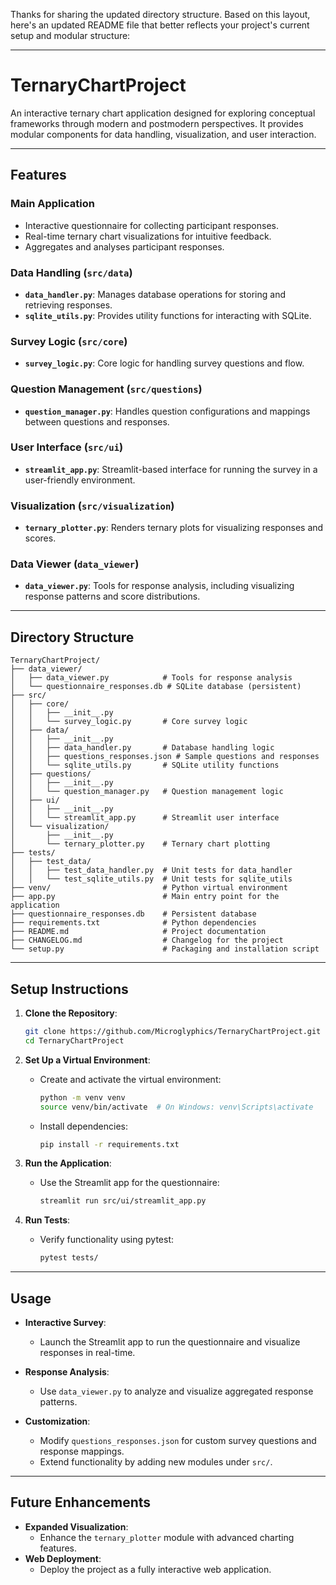 Thanks for sharing the updated directory structure. Based on this layout, here's an updated README file that better reflects your project's current setup and modular structure:

---

# **TernaryChartProject**
An interactive ternary chart application designed for exploring conceptual frameworks through modern and postmodern perspectives. It provides modular components for data handling, visualization, and user interaction.

---

## **Features**
### **Main Application**
- Interactive questionnaire for collecting participant responses.
- Real-time ternary chart visualizations for intuitive feedback.
- Aggregates and analyses participant responses.

### **Data Handling** (`src/data`)
- **`data_handler.py`**: Manages database operations for storing and retrieving responses.
- **`sqlite_utils.py`**: Provides utility functions for interacting with SQLite.

### **Survey Logic** (`src/core`)
- **`survey_logic.py`**: Core logic for handling survey questions and flow.

### **Question Management** (`src/questions`)
- **`question_manager.py`**: Handles question configurations and mappings between questions and responses.

### **User Interface** (`src/ui`)
- **`streamlit_app.py`**: Streamlit-based interface for running the survey in a user-friendly environment.

### **Visualization** (`src/visualization`)
- **`ternary_plotter.py`**: Renders ternary plots for visualizing responses and scores.

### **Data Viewer** (`data_viewer`)
- **`data_viewer.py`**: Tools for response analysis, including visualizing response patterns and score distributions.

---

## **Directory Structure**
```plaintext
TernaryChartProject/
├── data_viewer/
│   ├── data_viewer.py            # Tools for response analysis
│   └── questionnaire_responses.db # SQLite database (persistent)
├── src/
│   ├── core/
│   │   ├── __init__.py
│   │   └── survey_logic.py       # Core survey logic
│   ├── data/
│   │   ├── __init__.py
│   │   ├── data_handler.py       # Database handling logic
│   │   ├── questions_responses.json # Sample questions and responses
│   │   └── sqlite_utils.py       # SQLite utility functions
│   ├── questions/
│   │   ├── __init__.py
│   │   └── question_manager.py   # Question management logic
│   ├── ui/
│   │   ├── __init__.py
│   │   └── streamlit_app.py      # Streamlit user interface
│   └── visualization/
│       ├── __init__.py
│       └── ternary_plotter.py    # Ternary chart plotting
├── tests/
│   ├── test_data/
│   │   ├── test_data_handler.py  # Unit tests for data_handler
│   │   └── test_sqlite_utils.py  # Unit tests for sqlite_utils
├── venv/                         # Python virtual environment
├── app.py                        # Main entry point for the application
├── questionnaire_responses.db    # Persistent database
├── requirements.txt              # Python dependencies
├── README.md                     # Project documentation
├── CHANGELOG.md                  # Changelog for the project
└── setup.py                      # Packaging and installation script
```

---

## **Setup Instructions**
1. **Clone the Repository**:
   ```bash
   git clone https://github.com/Microglyphics/TernaryChartProject.git
   cd TernaryChartProject
   ```

2. **Set Up a Virtual Environment**:
   - Create and activate the virtual environment:
     ```bash
     python -m venv venv
     source venv/bin/activate  # On Windows: venv\Scripts\activate
     ```

   - Install dependencies:
     ```bash
     pip install -r requirements.txt
     ```

3. **Run the Application**:
   - Use the Streamlit app for the questionnaire:
     ```bash
     streamlit run src/ui/streamlit_app.py
     ```

4. **Run Tests**:
   - Verify functionality using pytest:
     ```bash
     pytest tests/
     ```

---

## **Usage**
- **Interactive Survey**:
  - Launch the Streamlit app to run the questionnaire and visualize responses in real-time.
  
- **Response Analysis**:
  - Use `data_viewer.py` to analyze and visualize aggregated response patterns.

- **Customization**:
  - Modify `questions_responses.json` for custom survey questions and response mappings.
  - Extend functionality by adding new modules under `src/`.

---

## **Future Enhancements**
- **Expanded Visualization**:
  - Enhance the `ternary_plotter` module with advanced charting features.
- **Web Deployment**:
  - Deploy the project as a fully interactive web application.

